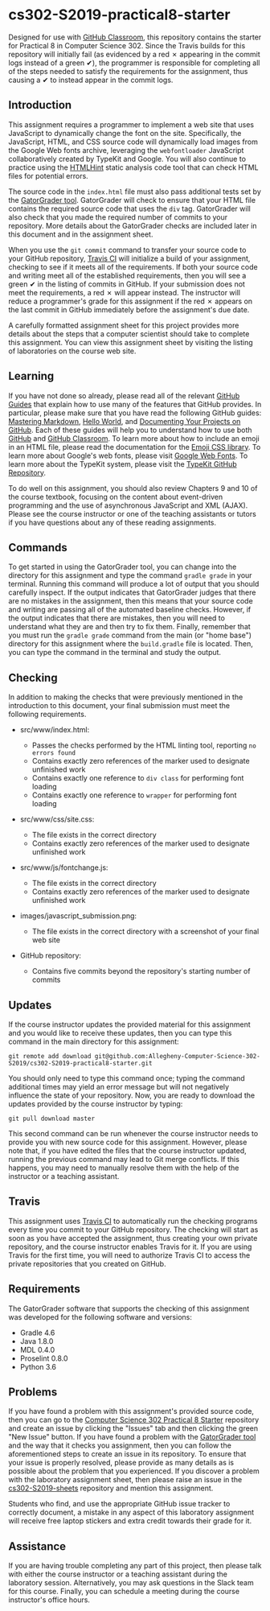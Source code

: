 <!---

TASK LIST:

  * Use cp -rf *.* to copy all of the files and directories in this repository
    to the starter repository for this assignment
  * Change into the directory for the starer repository
  * Update the header (e.g., #) to only give the name of the assignment
  * Update the first paragraph to include the commented-out content
  * Change the link in the # Problems section to point to this lab's starter
  * Create the assignment in the GitHub Classroom, noting the URL
  * Test the assignment by accepting it with your own GitHub account
  * Check to ensure that your GitHub repository is created correctly
  * Share the assignment link with all of the students using email or Slack

PROBLEMS?

  * Contact Gregory M. Kapfhammer by email or Slack
  * Raise an issue in the GitHub repository for this assignment

-->

# cs302-S2019-practical8-starter

Designed for use with [GitHub Classroom](https://classroom.github.com/), this
repository contains the starter for Practical 8 in Computer Science 302. Since
the Travis builds for this repository will initially fail (as evidenced by a
red &#x2717; appearing in the commit logs instead of a green &#x2714;), the
programmer is responsible for completing all of the steps needed to satisfy the
requirements for the assignment, thus causing a &#x2714; to instead appear in
the commit logs.

## Introduction

This assignment requires a programmer to implement a web site that uses
JavaScript to dynamically change the font on the site. Specifically, the
JavaScript, HTML, and CSS source code will dynamically load images from the
Google Web fonts archive, leveraging the `webfontloader` JavaScript
collaboratively created by TypeKit and Google. You will also continue to
practice using the [HTMLHint](http://htmlhint.com/) static analysis code tool
that can check HTML files for potential errors.

The source code in the `index.html` file must also pass additional tests set by
the [GatorGrader tool](https://github.com/GatorEducator/gatorgrader).
GatorGrader will check to ensure that your HTML file contains the required
source code that uses the `div` tag. GatorGrader will also check that you made
the required number of commits to your repository. More details about the
GatorGrader checks are included later in this document and in the assignment
sheet.

When you use the `git commit` command to transfer your source code to your
GitHub repository, [Travis CI](https://travis-ci.com/) will initialize a build
of your assignment, checking to see if it meets all of the requirements. If both
your source code and writing meet all of the established requirements, then you
will see a green &#x2714; in the listing of commits in GitHub. If your
submission does not meet the requirements, a red &#x2717; will appear instead.
The instructor will reduce a programmer's grade for this assignment if the red
&#x2717; appears on the last commit in GitHub immediately before the
assignment's due date.

A carefully formatted assignment sheet for this project provides more details
about the steps that a computer scientist should take to complete this
assignment. You can view this assignment sheet by visiting the listing of
laboratories on the course web site.

## Learning

If you have not done so already, please read all of the relevant [GitHub
Guides](https://guides.github.com/) that explain how to use many of the features
that GitHub provides. In particular, please make sure that you have read the
following GitHub guides: [Mastering
Markdown](https://guides.github.com/features/mastering-markdown/), [Hello
World](https://guides.github.com/activities/hello-world/), and [Documenting Your
Projects on GitHub](https://guides.github.com/features/wikis/). Each of these
guides will help you to understand how to use both [GitHub](http://github.com)
and [GitHub Classroom](https://classroom.github.com/). To learn more about how
to include an emoji in an HTML file, please read the documentation for the
[Emoji CSS library](https://afeld.github.io/emoji-css/). To learn more about
Google's web fonts, please visit [Google Web Fonts](https://fonts.google.com/).
To learn more about the TypeKit system, please visit the [TypeKit GitHub
Repository](https://github.com/typekit/webfontloader).

To do well on this assignment, you should also review Chapters 9 and 10 of the
course textbook, focusing on the content about event-driven programming and the
use of asynchronous JavaScript and XML (AJAX). Please see the course instructor
or one of the teaching assistants or tutors if you have questions about any of
these reading assignments.

## Commands

To get started in using the GatorGrader tool, you can change into the directory
for this assignment and type the command `gradle grade` in your terminal.
Running this command will produce a lot of output that you should carefully
inspect. If the output indicates that GatorGrader judges that there are no
mistakes in the assignment, then this means that your source code and writing
are passing all of the automated baseline checks. However, if the output
indicates that there are mistakes, then you will need to understand what they
are and then try to fix them. Finally, remember that you must run the `gradle
grade` command from the main (or "home base") directory for this assignment
where the `build.gradle` file is located. Then, you can type the command in
the terminal and study the output.

## Checking

In addition to making the checks that were previously mentioned in the
introduction to this document, your final submission must meet the following
requirements.

- src/www/index.html:
  - Passes the checks performed by the HTML linting tool, reporting `no errors found`
  - Contains exactly zero references of the marker used to designate unfinished work
  - Contains exactly one reference to `div class` for performing font loading
  - Contains exactly one reference to `wrapper` for performing font loading

- src/www/css/site.css:
  - The file exists in the correct directory
  - Contains exactly zero references of the marker used to designate unfinished work

- src/www/js/fontchange.js:
  - The file exists in the correct directory
  - Contains exactly zero references of the marker used to designate unfinished work

- images/javascript_submission.png:
  - The file exists in the correct directory with a screenshot of your final web site

- GitHub repository:
  - Contains five commits beyond the repository's starting number of commits

## Updates

If the course instructor updates the provided material for this assignment and
you would like to receive these updates, then you can type this command in the
main directory for this assignment:

```
git remote add download git@github.com:Allegheny-Computer-Science-302-S2019/cs302-S2019-practical8-starter.git
```

You should only need to type this command once; typing the command additional
times may yield an error message but will not negatively influence the state of
your repository. Now, you are ready to download the updates provided by the
course instructor by typing:

```
git pull download master
```

This second command can be run whenever the course instructor needs to provide
you with new source code for this assignment. However, please note that, if you
have edited the files that the course instructor updated, running the previous
command may lead to Git merge conflicts. If this happens, you may need to
manually resolve them with the help of the instructor or a teaching assistant.

## Travis

This assignment uses [Travis CI](https://travis-ci.com/) to automatically run
the checking programs every time you commit to your GitHub repository. The
checking will start as soon as you have accepted the assignment, thus creating
your own private repository, and the course instructor enables Travis for it. If
you are using Travis for the first time, you will need to authorize Travis CI to
access the private repositories that you created on GitHub.

## Requirements

The GatorGrader software that supports the checking of this assignment was
developed for the following software and versions:

- Gradle 4.6
- Java 1.8.0
- MDL 0.4.0
- Proselint 0.8.0
- Python 3.6

## Problems

If you have found a problem with this assignment's provided source code, then
you can go to the [Computer Science 302 Practical 8
Starter](https://github.com/Allegheny-Computer-Science-302-S2019/cs302-S2019-practical8-starter)
repository and create an issue by clicking the "Issues" tab and then clicking
the green "New Issue" button. If you have found a problem with the [GatorGrader
tool](https://github.com/GatorEducator/gatorgrader) and the way that it checks you
assignment, then you can follow the aforementioned steps to create an issue in
its repository. To ensure that your issue is properly resolved, please provide
as many details as is possible about the problem that you experienced. If you
discover a problem with the laboratory assignment sheet, then please raise an
issue in the
[cs302-S2019-sheets](https://github.com/Allegheny-Computer-Science-302-S2019/cs302-S2019-sheets)
repository and mention this assignment.

Students who find, and use the appropriate GitHub issue tracker to correctly
document, a mistake in any aspect of this laboratory assignment will receive
free laptop stickers and extra credit towards their grade for it.

## Assistance

If you are having trouble completing any part of this project, then please talk
with either the course instructor or a teaching assistant during the laboratory
session. Alternatively, you may ask questions in the Slack team for this
course. Finally, you can schedule a meeting during the course instructor's
office hours.
